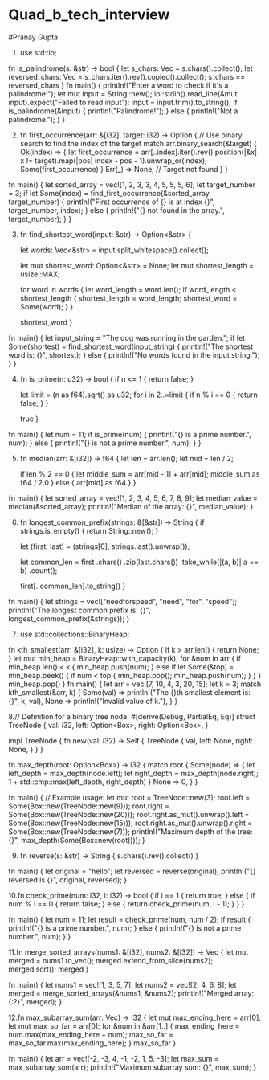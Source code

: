 # Quad_b_tech_interview
#Pranay Gupta

1. use std::io;

fn is_palindrome(s: &str) -> bool {
    let s_chars: Vec<char> = s.chars().collect();
    let reversed_chars: Vec<char> = s_chars.iter().rev().copied().collect();
    s_chars == reversed_chars
}
fn main() {
    println!("Enter a word to check if it's a palindrome:");
    let mut input = String::new();
    io::stdin().read_line(&mut input).expect("Failed to read input");
    input = input.trim().to_string();
    if is_palindrome(&input) {
        println!("Palindrome!");
    } else {
        println!("Not a palindrome.");
    }
}


2. fn first_occurrence(arr: &[i32], target: i32) -> Option<usize> {
    // Use binary search to find the index of the target
    match arr.binary_search(&target) {
        Ok(index) => {
            let first_occurrence = arr[..index].iter().rev().position(|&x| x != target).map(|pos| index - pos - 1).unwrap_or(index);
            Some(first_occurrence)
        }
        Err(_) => None, // Target not found
    }
}

fn main() {
    let sorted_array = vec![1, 2, 3, 3, 4, 5, 5, 5, 6];
    let target_number = 3;
    if let Some(index) = find_first_occurrence(&sorted_array, target_number) {
        println!("First occurrence of {} is at index {}", target_number, index);
    } else {
        println!("{} not found in the array.", target_number);
    }
}


3.  fn find_shortest_word(input: &str) -> Option<&str> {
    
    let words: Vec<&str> = input.split_whitespace().collect();

    
    let mut shortest_word: Option<&str> = None;
    let mut shortest_length = usize::MAX;

    for word in words {
        let word_length = word.len();
        if word_length < shortest_length {
            shortest_length = word_length;
            shortest_word = Some(word);
        }
    }

    shortest_word
}

fn main() {
    let input_string = "The dog was running in the garden.";
    if let Some(shortest) = find_shortest_word(input_string) {
        println!("The shortest word is: {}", shortest);
    } else {
        println!("No words found in the input string.");
    }
}



4. fn is_prime(n: u32) -> bool {
    if n <= 1 {
        return false;
    }


    let limit = (n as f64).sqrt() as u32;
    for i in 2..=limit {
        if n % i == 0 {
            return false;
        }
    }

    true
}

fn main() {
    let num = 11;
    if is_prime(num) {
        println!("{} is a prime number.", num);
    } else {
        println!("{} is not a prime number.", num);
    }
}



5. fn median(arr: &[i32]) -> f64 {
    let len = arr.len();
    let mid = len / 2;

    if len % 2 == 0 {
        let middle_sum = arr[mid - 1] + arr[mid];
        middle_sum as f64 / 2.0
    } else {
        arr[mid] as f64
    }
}

fn main() {
    let sorted_array = vec![1, 2, 3, 4, 5, 6, 7, 8, 9];
    let median_value = median(&sorted_array);
    println!("Median of the array: {}", median_value);
}


6. fn longest_common_prefix(strings: &[&str]) -> String {
    if strings.is_empty() {
        return String::new();
    }

    let (first, last) = (strings[0], strings.last().unwrap());

    let common_len = first
        .chars()
        .zip(last.chars())
        .take_while(|(a, b)| a == b)
        .count();

    first[..common_len].to_string()
}

fn main() {
    let strings = vec!["needforspeed", "need", "for", "speed"];
    println!("The longest common prefix is: {}", longest_common_prefix(&strings));
}


7. use std::collections::BinaryHeap;

fn kth_smallest(arr: &[i32], k: usize) -> Option<i32> {
    if k > arr.len() {
        return None;
    }
    let mut min_heap = BinaryHeap::with_capacity(k);
    for &num in arr {
        if min_heap.len() < k {
            min_heap.push(num);
        } else if let Some(&top) = min_heap.peek() {
            if num < top {
                min_heap.pop();
                min_heap.push(num);
            }
        }
    }
    min_heap.pop()
}
fn main() {
    let arr = vec![7, 10, 4, 3, 20, 15];
    let k = 3;
    match kth_smallest(&arr, k) {
        Some(val) => println!("The {}th smallest element is: {}", k, val),
        None => println!("Invalid value of k."),
    }
}


8.// Definition for a binary tree node.
#[derive(Debug, PartialEq, Eq)]
struct TreeNode {
    val: i32,
    left: Option<Box<TreeNode>>,
    right: Option<Box<TreeNode>>,
}

impl TreeNode {
    fn new(val: i32) -> Self {
        TreeNode {
            val,
            left: None,
            right: None,
        }
    }
}

fn max_depth(root: Option<Box<TreeNode>>) -> i32 {
    match root {
        Some(node) => {
            let left_depth = max_depth(node.left);
            let right_depth = max_depth(node.right);
            1 + std::cmp::max(left_depth, right_depth)
        }
        None => 0,
    }
}

fn main() {
    // Example usage:
    let mut root = TreeNode::new(3);
    root.left = Some(Box::new(TreeNode::new(9)));
    root.right = Some(Box::new(TreeNode::new(20)));
    root.right.as_mut().unwrap().left = Some(Box::new(TreeNode::new(15)));
    root.right.as_mut().unwrap().right = Some(Box::new(TreeNode::new(7)));
    println!("Maximum depth of the tree: {}", max_depth(Some(Box::new(root))));
}


9. fn reverse(s: &str) -> String {
    s.chars().rev().collect()
}

fn main() {
    let original = "hello";
    let reversed = reverse(original);
    println!("{} reversed is {}", original, reversed);
}


10.fn check_prime(num: i32, i: i32) -> bool {
    if i == 1 {
        return true;
    } else {
        if num % i == 0 {
            return false;
        } else {
            return check_prime(num, i - 1);
        }
    }
}

fn main() {
    let num = 11;
    let result = check_prime(num, num / 2);
    if result {
        println!("{} is a prime number.", num);
    } else {
        println!("{} is not a prime number.", num);
    }
}


11.fn merge_sorted_arrays(nums1: &[i32], nums2: &[i32]) -> Vec<i32> {
    let mut merged = nums1.to_vec();
    merged.extend_from_slice(nums2);
    merged.sort();
    merged
}

fn main() {
    let nums1 = vec![1, 3, 5, 7];
    let nums2 = vec![2, 4, 6, 8];
    let merged = merge_sorted_arrays(&nums1, &nums2);
    println!("Merged array: {:?}", merged);
}


12.fn max_subarray_sum(arr: Vec<i32>) -> i32 {
    let mut max_ending_here = arr[0];
    let mut max_so_far = arr[0];
    for &num in &arr[1..] {
        max_ending_here = num.max(max_ending_here + num);
        max_so_far = max_so_far.max(max_ending_here);
    }
    max_so_far
}

fn main() {
    let arr = vec![-2, -3, 4, -1, -2, 1, 5, -3];
    let max_sum = max_subarray_sum(arr);
    println!("Maximum subarray sum: {}", max_sum);
}

